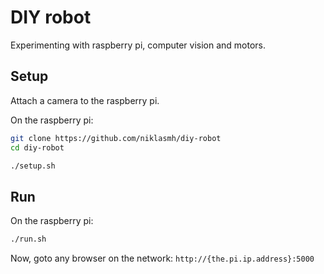 # DIY robot

Experimenting with raspberry pi, computer vision and motors.

## Setup

Attach a camera to the raspberry pi.

On the raspberry pi:

```bash
git clone https://github.com/niklasmh/diy-robot
cd diy-robot

./setup.sh
```

## Run

On the raspberry pi:

```bash
./run.sh
```

Now, goto any browser on the network: `http://{the.pi.ip.address}:5000`
